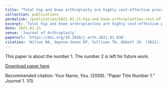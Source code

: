 ```yaml
---
title: "Total hip and knee arthroplasty are highly cost-effective procedures: The importance of duration of follow-up"
collection: publications
permalink: /publication/2021-01-21-hip-and-knee-arthroplasties-cost-effective
excerpt: 'Total hip and knee arthroplasties are highly cost-effective procedures over longer-term follow-up.'
date: 2021-01-21
venue: 'Journal of Arthroplasty'
paperurl: 'https://doi.org/10.1016/j.arth.2021.01.038'
citation: 'Wilson RA, Gwynne-Jones DP, Sullivan TA, Abbott JH. (2021). &quot;Total hip and knee arthroplasty are highly cost-effective procedures: The importance of duration of follow-up&quot; <i>Journal of Arthroplasty</i>. 36(6):1864-72.'
---
```

This paper is about the number 1. The number 2 is left for future work.

[Download paper here](http://academicpages.github.io/files/paper1.pdf)

Recommended citation: Your Name, You. (2009). "Paper Title Number 1." <i>Journal 1</i>. 1(1).
